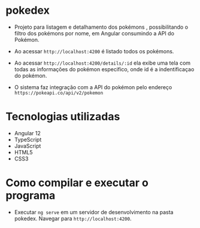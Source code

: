 # pokedex
  
- Projeto para listagem e detalhamento dos pokémons , possibilitando o filtro dos pokémons por nome, em Angular consumindo a API do Pokémon.

- Ao acessar `http://localhost:4200` é listado todos os pokémons.

- Ao acessar `http://localhost:4200/details/:id` ela exibe uma tela com todas as informações do pokémon especifico, onde id é a indentificaçao do pokémon.

- O sistema faz integração com a API do pokémon pelo endereço `https://pokeapi.co/api/v2/pokemon`

# Tecnologias utilizadas
- Angular 12
- TypeScript
- JavaScript
- HTML5
- CSS3

# Como compilar e executar o programa

- Executar `ng serve` em um servidor de desenvolvimento na pasta pokedex. Navegar para `http://localhost:4200`. 

